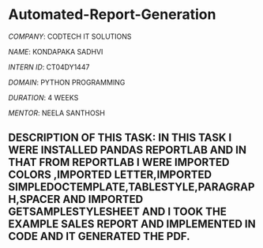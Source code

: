 # Automated-Report-Generation

*COMPANY*: CODTECH IT SOLUTIONS

*NAME*: KONDAPAKA SADHVI

*INTERN ID*: CT04DY1447

*DOMAIN*: PYTHON PROGRAMMING

*DURATION*: 4 WEEKS

*MENTOR*: NEELA SANTHOSH

## DESCRIPTION OF THIS TASK: IN THIS TASK I WERE INSTALLED PANDAS REPORTLAB AND IN THAT FROM REPORTLAB I WERE IMPORTED COLORS ,IMPORTED LETTER,IMPORTED SIMPLEDOCTEMPLATE,TABLESTYLE,PARAGRAPH,SPACER AND IMPORTED GETSAMPLESTYLESHEET AND I TOOK THE EXAMPLE SALES REPORT AND IMPLEMENTED IN CODE AND IT GENERATED THE PDF.

